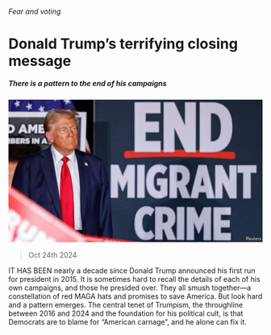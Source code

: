 ###### Fear and voting

# Donald Trump’s terrifying closing message 

##### There is a pattern to the end of his campaigns 

![image](images/20241026_USP510.jpg) 

> Oct 24th 2024 

IT HAS BEEN nearly a decade since Donald Trump announced his first run for president in 2015. It is sometimes hard to recall the details of each of his own campaigns, and those he presided over. They all smush together—a constellation of red MAGA hats and promises to save America. But look hard and a pattern emerges. The central tenet of Trumpism, the throughline between 2016 and 2024 and the foundation for his political cult, is that Democrats are to blame for “American carnage”, and he alone can fix it. 

